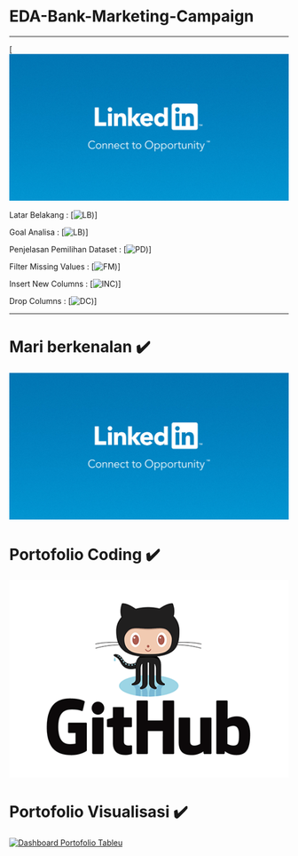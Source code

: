 # EDA-Bank-Marketing-Campaign

<hr>

[![cover](https://github.com/mhdalfarisy/CRUD-Program-Stock-Barang-Gudang/blob/main/image/Linkedin.jpg)

Latar Belakang : 
[![LB]([https://github.com/mhdalfarisy/EDA-----Bank-Marketing-Campaign/blob/main/Image/2.jpg))]

Goal Analisa :
[![LB]([https://github.com/mhdalfarisy/EDA-----Bank-Marketing-Campaign/blob/main/Image/3.jpg))]

Penjelasan Pemilihan Dataset :
[![PD]([https://github.com/mhdalfarisy/EDA-----Bank-Marketing-Campaign/blob/main/Image/4.jpg))]

Filter Missing Values :
[![FM]([https://github.com/mhdalfarisy/EDA-----Bank-Marketing-Campaign/blob/main/Image/5.jpg))]

Insert New Columns :
[![INC]([https://github.com/mhdalfarisy/EDA-----Bank-Marketing-Campaign/blob/main/Image/6.jpg))]

Drop Columns :
[![DC]([https://github.com/mhdalfarisy/EDA-----Bank-Marketing-Campaign/blob/main/Image/7.jpg))]

<hr>


# Mari berkenalan :heavy_check_mark:
[![Avenger](https://github.com/mhdalfarisy/CRUD-Program-Stock-Barang-Gudang/blob/main/image/Linkedin.jpg)](https://www.linkedin.com/in/m-alfarisy97/)


# Portofolio Coding :heavy_check_mark:
[![Github](https://github.com/mhdalfarisy/CRUD-Program-Stock-Barang-Gudang/blob/main/image/github-logo-tile.png)](https://github.com/mhdalfarisy)


# Portofolio Visualisasi :heavy_check_mark:
[![Dashboard Portofolio Tableu](https://github.com/mhdalfarisy/Capstone-Project-Modul-1---Program-Stock-Barang-Gudang-/blob/main/image/Tableau-Server-1.jpg)](https://public.tableau.com/app/profile/muhammad.al.farisy6147)
